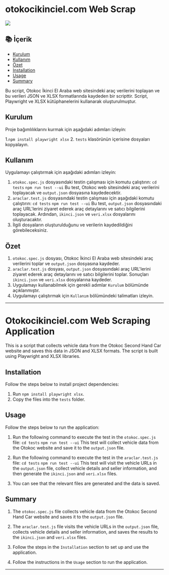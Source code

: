 # otokocikinciel.com Web Scrap

<img src="https://img.shields.io/badge/tested%20with-Playwright-blue" />

## 📚 İçerik
- [Kurulum](#Kurulum)
- [Kullanım](#Kullanım)
- [Özet](#Özet)
- [Installation](#Installation)
- [Usage](#Usage)
- [Summary](#Summary)

Bu script, Otokoc İkinci El Araba web sitesindeki araç verilerini toplayan ve bu verileri JSON ve XLSX formatlarında kaydeden bir scripttir. Script, Playwright ve XLSX kütüphanelerini kullanarak oluşturulmuştur.

## Kurulum

Proje bağımlılıklarını kurmak için aşağıdaki adımları izleyin:

1.`npm install playwright xlsx`
2. `tests` klasörünün içerisine dosyaları kopyalayın.

## Kullanım

Uygulamayı çalıştırmak için aşağıdaki adımları izleyin:

1. `otokoc.spec.js` dosyasındaki testin çalışması için komutu çalıştırın: `cd tests` `npm run test --ui`
Bu test, Otokoc web sitesindeki araç verilerini toplayacak ve `output.json` dosyasına kaydedecektir.
2. `araclar.test.js` dosyasındaki testin çalışması için aşağıdaki komutu çalıştırın: `cd tests` `npm run test --ui`
Bu test, `output.json` dosyasındaki araç URL'lerini ziyaret ederek araç detaylarını ve satıcı bilgilerini toplayacak. Ardından, `ikinci.json` ve `veri.xlsx` dosyalarını oluşturacaktır.
3. İlgili dosyaların oluşturulduğunu ve verilerin kaydedildiğini görebileceksiniz.

## Özet

1. `otokoc.spec.js` dosyası, Otokoc İkinci El Araba web sitesindeki araç verilerini toplar ve `output.json` dosyasına kaydeder.
2. `araclar.test.js` dosyası, `output.json` dosyasındaki araç URL'lerini ziyaret ederek araç detaylarını ve satıcı bilgilerini toplar. Sonuçları `ikinci.json` ve `veri.xlsx` dosyalarına kaydeder.
3. Uygulamayı kullanabilmek için gerekli adımlar `Kurulum` bölümünde açıklanmıştır.
4. Uygulamayı çalıştırmak için `Kullanım` bölümündeki talimatları izleyin.

---

# Otokocikinciel.com Web Scraping Application

This is a script that collects vehicle data from the Otokoc Second Hand Car website and saves this data in JSON and XLSX formats. The script is built using Playwright and XLSX libraries.

## Installation

Follow the steps below to install project dependencies:

1. Run `npm install playwright xlsx`.
2. Copy the files into the `tests` folder.

## Usage

Follow the steps below to run the application:

1. Run the following command to execute the test in the `otokoc.spec.js` file: `cd tests` `npm run test --ui`
   This test will collect vehicle data from the Otokoc website and save it to the `output.json` file.

2. Run the following command to execute the test in the `araclar.test.js` file: `cd tests` `npm run test --ui`
   This test will visit the vehicle URLs in the `output.json` file, collect vehicle details and seller information, and then generate the `ikinci.json` and `veri.xlsx` files.

3. You can see that the relevant files are generated and the data is saved.

## Summary

1. The `otokoc.spec.js` file collects vehicle data from the Otokoc Second Hand Car website and saves it to the `output.json` file.

2. The `araclar.test.js` file visits the vehicle URLs in the `output.json` file, collects vehicle details and seller information, and saves the results to the `ikinci.json` and `veri.xlsx` files.

3. Follow the steps in the `Installation` section to set up and use the application.

4. Follow the instructions in the `Usage` section to run the application.

---



